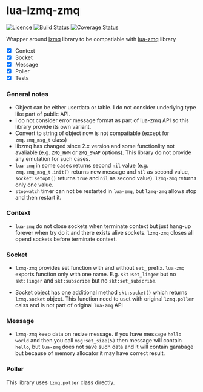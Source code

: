# lua-lzmq-zmq
[![Licence](http://img.shields.io/badge/Licence-MIT-brightgreen.svg)](LICENSE)
[![Build Status](https://travis-ci.org/moteus/lua-lzmq-zmq.svg?branch=master)](https://travis-ci.org/moteus/lua-lzmq-zmq)
[![Coverage Status](https://coveralls.io/repos/github/moteus/lua-lzmq-zmq/badge.svg)](https://coveralls.io/github/moteus/lua-lzmq-zmq)

Wrapper around [lzmq](https://github.com/zeromq/lzmq) library to be compatiable with [lua-zmq](https://github.com/Neopallium/lua-zmq) library

 * [x] Context
 * [x] Socket
 * [x] Message
 * [x] Poller
 * [x] Tests

### General notes
* Object can be either userdata or table. I do not consider underlying type like part of public API.
* I do not consider error message format as part of lua-zmq API so this library provide its own variant.
* Convert to string of object now is not compatiable (except for `zmq.zmq_msg_t` class)
* libzmq has changed since 2.x version and some functionlity not avaliable (e.g. `ZMQ_HWM` or `ZMQ_SWAP` options).
This library do not provide any emulation for such cases.
* `lua-zmq` in some cases returns second `nil` value (e.g. `zmq.zmq_msg_t.init()` returns new message and `nil`
as second value, `socket:setopt()` returns `true` and `nil` as second value). `lzmq-zmq` returns only one value.
* `stopwatch` timer can not be restarted in `lua-zmq`, but `lzmq-zmq` allows stop and then restart it.

### Context
* `lua-zmq` do not close sockets when terminate context but just hang-up forever when try do it and there exists
alive sockets. `lzmq-zmq` closes all opend sockets before terminate context.

### Socket
* `lzmq-zmq` provides set function with and without `set_` prefix. `lua-zmq` exports function only with one name.
E.g. `skt:set_linger` but no `skt:linger` and `skt:subscribe` but no `skt:set_subscribe`.

* Socket object has one additional method `skt:socket()` which returns `lzmq.socket` object.
This function need to uset with original `lzmq.poller` calss and is not part of original `lua-zmq` API

### Message
* `lzmq-zmq` keep data on resize message. if you have message `hello world` and then you call 
`msg:set_size(5)` then message will contain `hello`, but `lua-zmq` does not save such data and it 
will contain garabage but because of memory allocator it may have correct result.

### Poller
This library uses `lzmq.poller` class directly.

